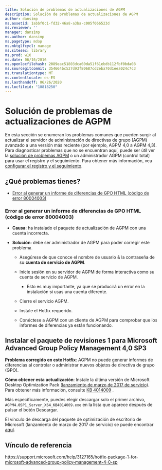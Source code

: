 ```yaml
---
title: Solución de problemas de actualizaciones de AGPM
description: Solución de problemas de actualizaciones de AGPM
author: dansimp
ms.assetid: 1abbf0c1-fd32-46a8-a3ba-c005f066523d
ms.reviewer: ''
manager: dansimp
ms.author: dansimp
ms.pagetype: mdop
ms.mktglfcycl: manage
ms.sitesec: library
ms.prod: w10
ms.date: 06/16/2016
ms.openlocfilehash: 2089eac51803dca60da51f61ebdb112fbf0bda08
ms.sourcegitcommit: 354664bc527d93f80687cd2eba70d1eea024c7c3
ms.translationtype: MT
ms.contentlocale: es-ES
ms.lasthandoff: 06/26/2020
ms.locfileid: "10818250"
---
```

# Solución de problemas de actualizaciones de AGPM

En esta sección se enumeran los problemas comunes que pueden surgir al actualizar el servidor de administración de directivas de grupo (AGPM) avanzado a una versión más reciente (por ejemplo, AGPM 4,0 a AGPM 4,3). Para diagnosticar problemas que no se encuentran aquí, puede ser útil ver la [solución de problemas AGPM](troubleshooting-agpm-agpm40.md) o un administrador AGPM (control total) para usar el registro y el seguimiento. Para obtener más información, vea [configurar el registro y el seguimiento](configure-logging-and-tracing-agpm40.md).

## ¿Qué problemas tienes?

-   [Error al generar un informe de diferencias de GPO HTML (código de error 80004003)](#bkmk-error-80004003)

### <a href="" id="bkmk-error-80004003"></a>Error al generar un informe de diferencias de GPO HTML (código de error 80004003)

-   **Causa**: ha instalado el paquete de actualización de AGPM con una cuenta incorrecta.

-   **Solución**: debe ser administrador de AGPM para poder corregir este problema.
    
    -   Asegúrese de que conoce el nombre de usuario & la contraseña de su **cuenta de servicio de AGPM**.

    -   Inicie sesión en su servidor de AGPM de forma interactiva como su cuenta de servicio de AGPM.
        
        -   Esto es muy importante, ya que se producirá un error en la instalación si usas una cuenta diferente.

    -   Cierre el servicio AGPM.
    
    -   Instale el Hotfix requerido.
    
    -   Conéctese a AGPM con un cliente de AGPM para comprobar que los informes de diferencias ya están funcionando.
    
## Instalar el paquete de revisiones 1 para Microsoft Advanced Group Policy Management 4,0 SP3
    
**Problema corregido en este Hotfix**: AGPM no puede generar informes de diferencias al controlar o administrar nuevos objetos de directiva de grupo (GPO).

**Cómo obtener esta actualización**: Instale la última versión de Microsoft Desktop Optimization Pack ([lanzamiento de marzo de 2017 de servicio](https://www.microsoft.com/download/details.aspx?id=54967)). Para obtener más información, consulte [KB 4014009](https://support.microsoft.com/help/4014009/) .

Más específicamente, puedes elegir descargar solo el primer archivo, `AGPM4.0SP1_Server_X64_KB4014009.exe` en la lista que aparece después de pulsar el botón Descargar.
      
El vínculo de descarga del paquete de optimización de escritorio de Microsoft (lanzamiento de marzo de 2017 de servicio) se puede encontrar [aquí](https://www.microsoft.com/download/details.aspx?id=54967).
      
      
## Vínculo de referencia
https://support.microsoft.com/help/3127165/hotfix-package-1-for-microsoft-advanced-group-policy-management-4-0-sp
      
